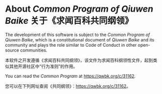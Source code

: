 # About _Common Program of Qiuwen Baike_ 关于《求闻百科共同纲领》

The development of this software is subject to the _Common Program of Qiuwen Baike_, which is a constitutional document of _Qiuwen Baike_ and its community and plays the role similar to Code of Conduct in other open-source communities.

本软件之开发遵循《求闻百科共同纲领》，该文件为求闻百科纲领性文件，起到类似其他开源社区中“行为准则”的作用。

You can read the _Common Program_ at <https://qwbk.org/c/31162>.

您可以在下列网址查阅《共同纲领》：<https://qwbk.org/c/31162>。
